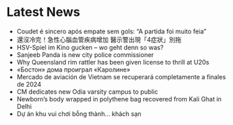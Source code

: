 # Latest News
-  Coudet é sincero após empate sem gols: “A partida foi muito feia”
-  還沒冷完！急性心腦血管疾病增加 醫示警出現「4症狀」別拖
-  HSV-Spiel im Kino gucken – wo geht denn so was?
-  Sanjeeb Panda is new city police commissioner
-  Why Queensland rim rattler has been given license to thrill at U20s
-  «Бостон» дома проиграл «Каролине»
-  Mercado de aviación de Vietnam se recuperará completamente a finales de 2024
-  CM dedicates new Odia varsity campus to public
-  Newborn’s body wrapped in polythene bag recovered from Kali Ghat in Delhi
-  Dự án khu vui chơi bỗng thành... khách sạn
